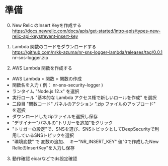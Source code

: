 # 準備
0. New Relic のInsert Keyを作成する  
  https://docs.newrelic.com/docs/apis/get-started/intro-apis/types-new-relic-api-keys#event-insert-key

1. Lambda 関数のコードをダウンロードする  
  https://github.com/nrkk-azuma/nr-sns-logger-lambda/releases/tag/0.0.1  
  nr-sns-logger.zip  

2. AWS Lambda 関数を作成する  

 - AWS Lambda > 関数 > 関数の作成  
 - 関数名を入力 ( 例： nr-sns-security-logger )  
 - ランタイム "Node.js 12.x" を選択  
 - 実行ロール "基本的な Lambda アクセス権で新しいロールを作成" を選択  
 - 二段目 "関数コード" パネルのアクション ".zip ファイルのアップロード"　を選択  
 - ダウンロードしたzipファイルを選択し保存  
 - "デザイナー"パネルの"トリガーを追加"をクリック  
 - "トリガーの設定"で、SNSを選び、SNSトピックとしてDeepSecurityで利用しているSNSトピックを選択  
 - "環境変数" で 変数の追加、　キー"NR_INSERT_KEY" 値"0で作成したNew RelicのInsertKey"を入力し保存  

3. 動作確認
 eicarなどでds設定確認
